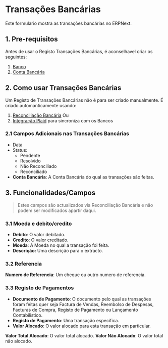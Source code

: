 <!-- add-breadcrumbs -->
# Transações Bancárias

Este formulario mostra as transações bancárias no ERPNext. 

## 1. Pre-requisitos
Antes de usar o Registo Transações Bancárias, é aconselhavel criar os seguintes:

1. [Banco](/docs/user/manual/pt/contabilidade/banco)
1. [Conta Bancária](/docs/user/manual/pt/contabilidade/conta-bancária)

## 2. Como usar Transações Bancárias
Um Registo de Transações Bancárias não é para ser criado manualmente. É criado automanticamente usando:

1. [Reconciliação Bancária](/docs/user/manual/pt/contabilidade/reconciliação-banco)
    Ou
1. [Integração Plaid](/docs/user/manual/pt/intregação-erpnext/plaid_integration) para sincroniza com os Bancos

### 2.1 Campos Adicionais nas Transações Bancárias

* Data
* Status:
    * Pendente
    * Resolvido
    * Não Reconciliado
    * Reconciliado
* **Conta Bancária**: A Conta Bancária do qual as transações são feitas.

## 3. Funcionalidades/Campos

> Estes campos são actualizados via Reconciliação Bancária e não podem ser modificados apartir daqui.

### 3.1 Moeda e debito/credito

* **Debito**: O valor debitado.
* **Credito**: O valor creditado.
* **Moeda**: A Moeda no qual a transação foi feita.
* **Descrição:** Uma descrição para o extracto.

### 3.2 Referencia

**Numero de Referencia**: Um cheque ou outro numero de referencia.

### 3.3 Registo de Pagamentos

* **Documento de Pagamento**: O documento pelo qual as transações foram feitas quer seja Factura de Vendas, Reembolso de Despesas, Facturas de Compra, Registo de Pagamento ou Lançamento Contabilistico.
* **Registo de Pagamento**: Uma transação especifica. 
* **Valor Alocado**: O valor alocado para esta transação em particular.

**Valor Total Alocado**: O valor total alocado.
**Valor Não Alocado**: O valor total não alocado.
